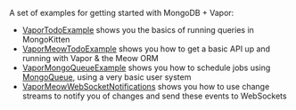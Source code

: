 A set of examples for getting started with MongoDB + Vapor:

- [VaporTodoExample](https://github.com/orlandos-nl/MongoKitten-Examples/tree/main/Sources/VaporTodoExample) shows you the basics of running queries in MongoKitten
- [VaporMeowTodoExample](https://github.com/orlandos-nl/MongoKitten-Examples/tree/main/Sources/VaporMeowTodoExample) shows you how to get a basic API up and running with Vapor & the Meow ORM
- [VaporMongoQueueExample](https://github.com/orlandos-nl/MongoKitten-Examples/tree/main/Sources/VaporMongoQueueExample) shows you how to schedule jobs using [MongoQueue](https://github.com/orlandos-nl/MongoQueue), using a very basic user system
- [VaporMeowWebSocketNotifications](https://github.com/orlandos-nl/MongoKitten-Examples/tree/main/Sources/VaporMeowWebSocketNotifications) shows you how to use change streams to notify you of changes and send these events to WebSockets
